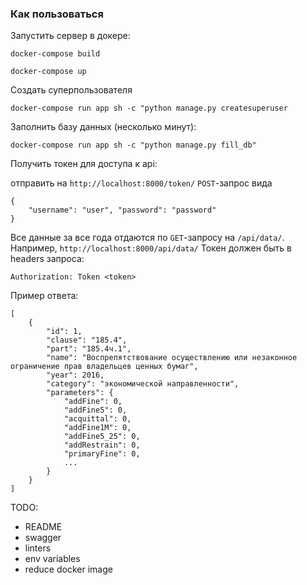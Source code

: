 ### Как пользоваться

Запустить сервер в докере:

`docker-compose build`

`docker-compose up`

Создать суперпользователя

`docker-compose run app sh -c "python manage.py createsuperuser`

Заполнить базу данных (несколько минут):

`docker-compose run app sh -c "python manage.py fill_db"`

Получить токен для доступа к api:

отправить на `http://localhost:8000/token/` `POST`-запрос вида 

```
{
    "username": "user", "password": "password"
}
```

Все данные за все года отдаются по `GET`-запросу на `/api/data/`. Например, `http://localhost:8000/api/data/`
Токен должен быть в headers запроса:

`Authorization: Token <token>`

Пример ответа:

```
[
    {
        "id": 1,
        "clause": "185.4",
        "part": "185.4ч.1",
        "name": "Воспрепятствование осуществлению или незаконное ограничение прав владельцев ценных бумаг",
        "year": 2016,
        "category": "экономической направленности",
        "parameters": {
            "addFine": 0,
            "addFine5": 0,
            "acquittal": 0,
            "addFine1M": 0,
            "addFine5_25": 0,
            "addRestrain": 0,
            "primaryFine": 0,
            ...
        }
    }
]
```


TODO:

- README
- swagger
- linters
- env variables
- reduce docker image
